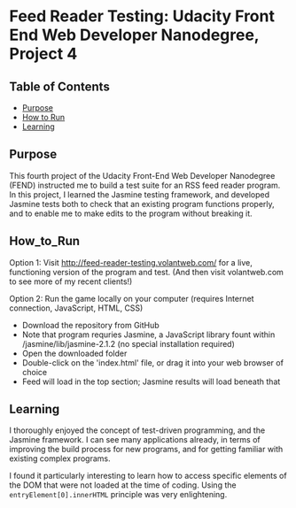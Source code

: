 Feed Reader Testing: Udacity Front End Web Developer Nanodegree, Project 4
======================================================================

## Table of Contents

* [Purpose](#purpose)
* [How to Run](#how_to_run)
* [Learning](#learning)



## Purpose

This fourth project of the Udacity Front-End Web Developer Nanodegree (FEND) instructed me to build a test suite for an RSS feed reader program. In this project, I learned the Jasmine testing framework, and developed Jasmine tests both to check that an existing program functions properly, and to enable me to make edits to the program without breaking it.

## How_to_Run

Option 1: Visit http://feed-reader-testing.volantweb.com/ for a live, functioning version of the program and test. (And then visit volantweb.com to see more of my recent clients!)

Option 2: Run the game locally on your computer (requires Internet connection, JavaScript, HTML, CSS)
* Download the repository from GitHub
* Note that program requries Jasmine, a JavaScript library fount within /jasmine/lib/jasmine-2.1.2 (no special installation required)
* Open the downloaded folder
* Double-click on the 'index.html' file, or drag it into your web browser of choice
* Feed will load in the top section; Jasmine results will load beneath that

## Learning

I thoroughly enjoyed the concept of test-driven programming, and the Jasmine framework. I can see many applications already, in terms of improving the build process for new programs, and for getting familiar with existing complex programs. 

I found it particularly interesting to learn how to access specific elements of the DOM that were not loaded at the time of coding. Using the `entryElement[0].innerHTML` principle was very enlightening.


